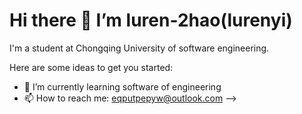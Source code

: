 # Hi there 👋 I’m luren-2hao(lurenyi)

I'm a student at Chongqing University of software engineering.

Here are some ideas to get you started:

- 🌱 I’m currently learning software of engineering
- 📫 How to reach me: [eqputpepyw@outlook.com](...)
  -->
